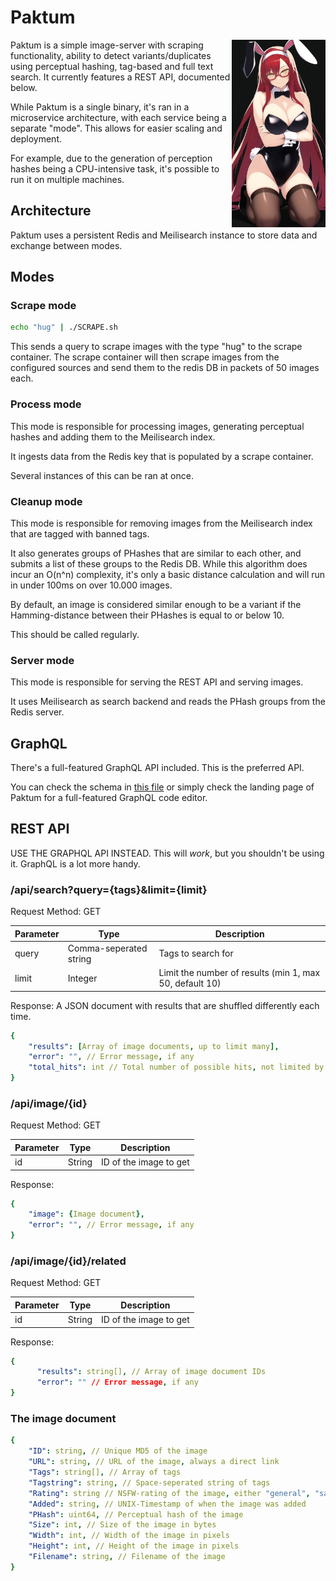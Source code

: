 # Paktum
<img src="logo.png" width="150" height="300" align="right" alt="Paktum's mascot">

Paktum is a simple image-server with scraping functionality, ability to detect variants/duplicates using perceptual hashing, tag-based and full text search. It currently features a REST API, documented below.

While Paktum is a single binary, it's ran in a microservice architecture, with each service being a separate "mode". This allows for easier scaling and deployment.

For example, due to the generation of perception hashes being a CPU-intensive task, it's possible to run it on multiple machines.

## Architecture

Paktum uses a persistent Redis and Meilisearch instance to store data and exchange between modes.


## Modes

### Scrape mode
```bash
echo "hug" | ./SCRAPE.sh
```

This sends a query to scrape images with the type "hug"  to the scrape container.
The scrape container will then scrape images from the configured sources and send them to the redis DB in packets of 50 images each.

### Process mode
This mode is responsible for processing images, generating perceptual hashes and adding them to the Meilisearch index.

It ingests data from the Redis key that is populated by a scrape container.

Several instances of this can be ran at once.

### Cleanup mode
This mode is responsible for removing images from the Meilisearch index that are tagged with banned tags.

It also generates groups of PHashes that are similar to each other, and submits a list of these groups to the Redis DB.
While this algorithm does incur an O(n^n) complexity, it's only a basic distance calculation and will run in under 100ms on over 10.000 images.

By default, an image is considered similar enough to be a variant if the Hamming-distance between their PHashes is equal to or below 10.

This should be called regularly.

### Server mode
This mode is responsible for serving the REST API and serving images.

It uses Meilisearch as search backend and reads the PHash groups from the Redis server.


## GraphQL
There's a full-featured GraphQL API included. This is the preferred API.

You can check the schema in [this file](graph/schema.graphqls) or simply check the landing page of Paktum for a full-featured GraphQL code editor.


## REST API
USE THE GRAPHQL API INSTEAD. This will *work*, but you shouldn't be using it.
GraphQL is a lot more handy.

### /api/search?query={tags}&limit={limit}
Request Method: GET

| Parameter | Type                   | Description                                             |
|-----------|------------------------|---------------------------------------------------------|
| query     | Comma-seperated string | Tags to search for                                      |
| limit     | Integer                | Limit the number of results (min 1, max 50, default 10) |

Response:
A JSON document with results that are shuffled differently each time.
    
```yaml
{
    "results": [Array of image documents, up to limit many],
    "error": "", // Error message, if any
    "total_hits": int // Total number of possible hits, not limited by limit
}
```

### /api/image/{id}
Request Method: GET

| Parameter | Type                   | Description                                             |
|-----------|------------------------|---------------------------------------------------------|
| id        | String                 | ID of the image to get                                  |

Response:

```yaml
{
    "image": {Image document},
    "error": "", // Error message, if any
}
```

### /api/image/{id}/related
Request Method: GET

| Parameter | Type                   | Description                                             |
|-----------|------------------------|---------------------------------------------------------|
| id        | String                 | ID of the image to get                                  |

Response:
```yaml
{
      "results": string[], // Array of image document IDs
      "error": "" // Error message, if any
}
```

### The image document
```yaml
{
    "ID": string, // Unique MD5 of the image
    "URL": string, // URL of the image, always a direct link
    "Tags": string[], // Array of tags
    "Tagstring": string, // Space-seperated string of tags
    "Rating": string // NSFW-rating of the image, either "general", "safe", "questionable" or "explicit"
    "Added": string, // UNIX-Timestamp of when the image was added
    "PHash": uint64, // Perceptual hash of the image
    "Size": int, // Size of the image in bytes
    "Width": int, // Width of the image in pixels
    "Height": int, // Height of the image in pixels
    "Filename": string, // Filename of the image
}
```
